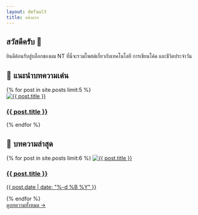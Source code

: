 ```yaml
---
layout: default
title: หน้าแรก
---
```


<div class="max-w-6xl mx-auto px-4 py-10 space-y-12">

  <!-- Intro -->
  <section class="text-center">
    <h1 class="text-3xl font-bold mb-2">สวัสดีครับ 👋</h1>
    <p class="text-lg text-gray-700">ยินดีต้อนรับสู่บล็อกของผม NT  
      ที่นี่จะรวมโพสต์เกี่ยวกับเทคโนโลยี การเขียนโค้ด และชีวิตประจำวัน</p>
  </section>

  <!-- Slideshow -->
  <section>
    <h2 class="text-2xl font-semibold mb-4">📸 แนะนำบทความเด่น</h2>
    <div class="relative overflow-hidden rounded-xl shadow">
      <div class="w-full h-64 relative">
        {% for post in site.posts limit:5 %}
          <div class="slide absolute inset-0 transition-opacity duration-700 opacity-0 {% if forloop.first %}opacity-100{% endif %}">
            <a href="{{ post.url | relative_url }}">
              <img src="{{ post.image | default: '/assets/images/default.jpg' }}" alt="{{ post.title }}"
                   class="w-full h-full object-cover rounded-xl" />
              <div class="absolute bottom-0 left-0 bg-black bg-opacity-50 text-white p-4 w-full">
                <h3 class="text-lg font-semibold">{{ post.title }}</h3>
              </div>
            </a>
          </div>
        {% endfor %}
      </div>
    </div>
    <script>
      // Basic slideshow script
      const slides = document.querySelectorAll('.slide');
      let current = 0;
      setInterval(() => {
        slides[current].classList.remove('opacity-100');
        slides[current].classList.add('opacity-0');
        current = (current + 1) % slides.length;
        slides[current].classList.remove('opacity-0');
        slides[current].classList.add('opacity-100');
      }, 5000);
    </script>
  </section>

  <!-- Latest Posts -->
  <section>
    <h2 class="text-2xl font-semibold mb-4">📰 บทความล่าสุด</h2>
    <div class="grid gap-6 sm:grid-cols-1 md:grid-cols-2 lg:grid-cols-3">
      {% for post in site.posts limit:6 %}
        <a href="{{ post.url | relative_url }}" class="block rounded-xl shadow overflow-hidden bg-white hover:shadow-lg transition">
          <img src="{{ post.image | default: '/assets/images/default.jpg' }}" alt="{{ post.title }}" class="w-full h-40 object-cover" />
          <div class="p-4">
            <h3 class="font-semibold text-lg text-gray-900 mb-1">{{ post.title }}</h3>
            <p class="text-sm text-gray-500">{{ post.date | date: "%-d %B %Y" }}</p>
          </div>
        </a>
      {% endfor %}
    </div>
  </section>

  <!-- View All Button -->
  <section class="text-center">
    <a href="/article/" class="inline-block w-full md:w-auto bg-blue-600 hover:bg-blue-700 text-white text-lg font-semibold px-8 py-3 rounded-xl transition">
      ดูบทความทั้งหมด →
    </a>
  </section>

</div>
